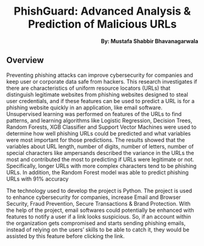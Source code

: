 <h1 align="center">PhishGuard: Advanced Analysis & Prediction of Malicious URLs</h1>

<p align="right"><b>By: Mustafa Shabbir Bhavanagarwala</b></p>

## Overview
<p>Preventing phishing attacks can improve cybersecurity for companies and keep user or 
corporate data safe from hackers. This research investigates if there are characteristics of 
uniform resource locators (URLs) that distinguish legitimate websites from phishing websites 
designed to steal user credentials, and if these features can be used to predict a URL is for a 
phishing website quickly in an application, like email software. Unsupervised learning was 
performed on features of the URLs to find patterns, and learning algorithms like Logistic Regression, Decision Trees, 
Random Forests, XGB Classifier and Support Vector Machines were used to determine how well phishing URLs 
could be predicted and what variables were most important for those predictions. The results 
showed that the variables about URL length, number of digits, number of letters, number of special 
characters like ampersands described the variance in the URLs the most and contributed the 
most to predicting if URLs were legitimate or not. Specifically, longer URLs with more complex 
characters tend to be phishing URLs. In addition, the Random Forest model was able to predict 
phishing URLs with 91% accuracy</p>

<p>The technology used to develop the project is Python. The project is used to enhance cybersecurity for companies, increase Email and Browser Security, Fraud Prevention, Secure Transactions & Brand Protection. With the help of the project, email softwares could potentially be enhanced 
with features to notify a user if a link looks suspicious. So, if an account within the organization 
gets compromised and starts sending phishing emails, instead of relying on the users’ skills to be 
able to catch it, they would be assisted by this feature before clicking the link.</p>